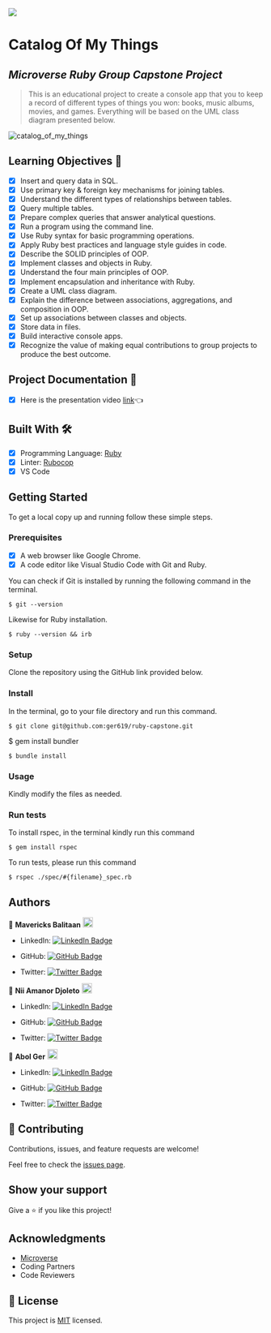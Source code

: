 ![](https://img.shields.io/badge/Microverse-blueviolet)

# Catalog Of My Things

## _Microverse Ruby Group Capstone Project_

> This is an educational project to create a console app that you to keep a record of different types of things you won: books, music albums, movies, and games. Everything will be based on the UML class diagram presented below.

![catalog_of_my_things](https://user-images.githubusercontent.com/98527559/182126086-fc6a58be-ce66-43cc-9a67-42ddf9633100.png)

## Learning Objectives 🔖

- [x] Insert and query data in SQL.
- [x] Use primary key & foreign key mechanisms for joining tables.
- [x] Understand the different types of relationships between tables.
- [x] Query multiple tables.
- [x] Prepare complex queries that answer analytical questions.
- [x] Run a program using the command line.
- [x] Use Ruby syntax for basic programming operations.
- [x] Apply Ruby best practices and language style guides in code.
- [x] Describe the SOLID principles of OOP.
- [x] Implement classes and objects in Ruby.
- [x] Understand the four main principles of OOP.
- [x] Implement encapsulation and inheritance with Ruby.
- [x] Create a UML class diagram.
- [x] Explain the difference between associations, aggregations, and composition in OOP.
- [x] Set up associations between classes and objects.
- [x] Store data in files.
- [x] Build interactive console apps.
- [x] Recognize the value of making equal contributions to group projects to produce the best outcome.

## Project Documentation 📄

- [x] Here is the presentation video [link](https://drive.google.com/file/d/1Fi1Og-ZkgPK-UnpXF65DkXFkomawnbAF/view?usp=sharing)👈

## Built With 🛠️

- [x] Programming Language: [Ruby](https://www.ruby-lang.org/en/)
- [x] Linter: [Rubocop](https://rubocop.org/)
- [x] VS Code

## Getting Started

To get a local copy up and running follow these simple steps.

### Prerequisites

- [x] A web browser like Google Chrome.
- [x] A code editor like Visual Studio Code with Git and Ruby.

You can check if Git is installed by running the following command in the terminal.

```
$ git --version
```

Likewise for Ruby installation.

```
$ ruby --version && irb
```

### Setup

Clone the repository using the GitHub link provided below.

### Install

In the terminal, go to your file directory and run this command.

```
$ git clone git@github.com:ger619/ruby-capstone.git

```

$ gem install bundler

```
$ bundle install

```

### Usage

Kindly modify the files as needed.

### Run tests

To install rspec, in the terminal kindly run this command

```
$ gem install rspec
```

To run tests, please run this command

```
$ rspec ./spec/#{filename}_spec.rb
```

## Authors

👤 **Mavericks Balitaan** <img src="https://emojis.slackmojis.com/emojis/images/1531849430/4246/blob-sunglasses.gif?1531849430" width="20"/>

- LinkedIn: [![LinkedIn Badge](https://img.shields.io/badge/-mavericks--db-white?logo=LinkedIn&logoColor=0A66C2&style=plastic)](https://www.linkedin.com/in/mavericks-db/)

- GitHub: [![GitHub Badge](https://img.shields.io/badge/-mavericks--db-white?logo=GitHub&logoColor=181717&style=plastic)](https://github.com/mavericks-db)

- Twitter: [![Twitter Badge](https://img.shields.io/badge/-mavericks__db-white?logo=Twitter&logoColor=1DA1F2&style=plastic)](https://twitter.com/mavericks_db)

👤 **Nii Amanor Djoleto** <img src="https://emojis.slackmojis.com/emojis/images/1531849430/4246/blob-sunglasses.gif?1531849430" width="20"/>

- LinkedIn: [![LinkedIn Badge](https://img.shields.io/badge/-nii--amanor--djoleto-white?logo=LinkedIn&logoColor=0A66C2&style=plastic)](https://linkedin.com/in/nii-amanor-djoleto)

- GitHub: [![GitHub Badge](https://img.shields.io/badge/-ramrod433-white?logo=GitHub&logoColor=181717&style=plastic)](https://github.com/ramrod433)

- Twitter: [![Twitter Badge](https://img.shields.io/badge/-__Djoleto-white?logo=Twitter&logoColor=1DA1F2&style=plastic)](https://twitter.com/_djoleto_)

👤 **Abol Ger** <img src="https://emojis.slackmojis.com/emojis/images/1531849430/4246/blob-sunglasses.gif?1531849430" width="20"/>

- LinkedIn: [![LinkedIn Badge](https://img.shields.io/badge/-David%20Ger-white?logo=LinkedIn&logoColor=0A66C2&style=plastic)](https://linkedin.com/in/david-ger-426b4576)

- GitHub: [![GitHub Badge](https://img.shields.io/badge/-ger619-white?logo=GitHub&logoColor=181717&style=plastic)](https://github.com/ger619)

- Twitter: [![Twitter Badge](https://img.shields.io/badge/-ger__abol-white?logo=Twitter&logoColor=1DA1F2&style=plastic)](https://twitter.com/ger_abol)

## 🤝 Contributing

Contributions, issues, and feature requests are welcome!

Feel free to check the [issues page](https://github.com/ger619/ruby-capstone/issues).

## Show your support

Give a ⭐️ if you like this project!

## Acknowledgments

- [Microverse](https://www.microverse.org/)
- Coding Partners
- Code Reviewers

## 📝 License

This project is [MIT](./MIT.md) licensed.
